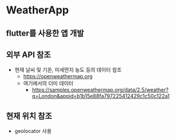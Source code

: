 # WeatherApp

## flutter를 사용한 앱 개발

## 외부 API 참조
* 현재 날씨 및 기온, 미세먼지 농도 등의 데이터 참조
  * https://openweathermap.org
  * 여기에서의 더미 데이터
    * https://samples.openweathermap.org/data/2.5/weather?q=London&appid=b1b15e88fa797225412429c1c50c122a1

## 현재 위치 참조
  * geolocator 사용
